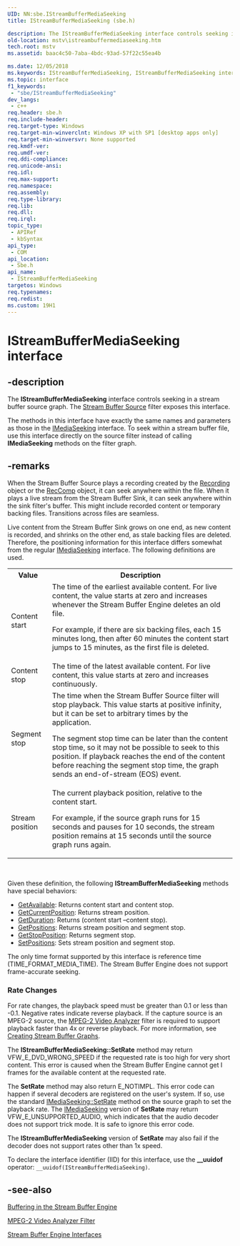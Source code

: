 ```yaml
---
UID: NN:sbe.IStreamBufferMediaSeeking
title: IStreamBufferMediaSeeking (sbe.h)

description: The IStreamBufferMediaSeeking interface controls seeking in a stream buffer source graph. The Stream Buffer Source filter exposes this interface.
old-location: mstv\istreambuffermediaseeking.htm
tech.root: mstv
ms.assetid: baac4c50-7aba-4bdc-93ad-57f22c55ea4b

ms.date: 12/05/2018
ms.keywords: IStreamBufferMediaSeeking, IStreamBufferMediaSeeking interface [Microsoft TV Technologies], IStreamBufferMediaSeeking interface [Microsoft TV Technologies],described, IStreamBufferMediaSeekingInterface, mstv.istreambuffermediaseeking, sbe/IStreamBufferMediaSeeking
ms.topic: interface
f1_keywords: 
 - "sbe/IStreamBufferMediaSeeking"
dev_langs:
 - c++
req.header: sbe.h
req.include-header: 
req.target-type: Windows
req.target-min-winverclnt: Windows XP with SP1 [desktop apps only]
req.target-min-winversvr: None supported
req.kmdf-ver: 
req.umdf-ver: 
req.ddi-compliance: 
req.unicode-ansi: 
req.idl: 
req.max-support: 
req.namespace: 
req.assembly: 
req.type-library: 
req.lib: 
req.dll: 
req.irql: 
topic_type:
 - APIRef
 - kbSyntax
api_type:
 - COM
api_location:
 - Sbe.h
api_name:
 - IStreamBufferMediaSeeking
targetos: Windows
req.typenames: 
req.redist: 
ms.custom: 19H1
---
```


# IStreamBufferMediaSeeking interface


## -description


The <b>IStreamBufferMediaSeeking</b> interface controls seeking in a stream buffer source graph. The <a href="https://docs.microsoft.com/previous-versions/windows/desktop/mstv/stream-buffer-source-filter">Stream Buffer Source</a> filter exposes this interface.

The methods in this interface have exactly the same names and parameters as those in the <a href="https://docs.microsoft.com/windows/desktop/api/strmif/nn-strmif-imediaseeking">IMediaSeeking</a> interface. To seek within a stream buffer file, use this interface directly on the source filter instead of calling <b>IMediaSeeking</b> methods on the filter graph.


## -remarks



When the Stream Buffer Source plays a recording created by the <a href="https://docs.microsoft.com/previous-versions/windows/desktop/mstv/recording-object">Recording</a> object or the <a href="https://docs.microsoft.com/previous-versions/windows/desktop/mstv/reccomp-object">RecComp</a> object, it can seek anywhere within the file. When it plays a live stream from the Stream Buffer Sink, it can seek anywhere within the sink filter's buffer. This might include recorded content or temporary backing files. Transitions across files are seamless.

Live content from the Stream Buffer Sink grows on one end, as new content is recorded, and shrinks on the other end, as stale backing files are deleted. Therefore, the positioning information for this interface differs somewhat from the regular <a href="https://docs.microsoft.com/windows/desktop/api/strmif/nn-strmif-imediaseeking">IMediaSeeking</a> interface. The following definitions are used.

<table>
<tr>
<th>Value
            </th>
<th>Description
            </th>
</tr>
<tr>
<td>Content start</td>
<td>
The time of the earliest available content. For live content, the value starts at zero and increases whenever the Stream Buffer Engine deletes an old file.

For example, if there are six backing files, each 15 minutes long, then after 60 minutes the content start jumps to 15 minutes, as the first file is deleted.

</td>
</tr>
<tr>
<td>Content stop</td>
<td>The time of the latest available content. For live content, this value starts at zero and increases continuously.</td>
</tr>
<tr>
<td>Segment stop</td>
<td>
The time when the Stream Buffer Source filter will stop playback. This value starts at positive infinity, but it can be set to arbitrary times by the application.

The segment stop time can be later than the content stop time, so it may not be possible to seek to this position. If playback reaches the end of the content before reaching the segment stop time, the graph sends an end-of-stream (EOS) event.

</td>
</tr>
<tr>
<td>Stream position</td>
<td>
The current playback position, relative to the content start.

For example, if the source graph runs for 15 seconds and pauses for 10 seconds, the stream position remains at 15 seconds until the source graph runs again.

</td>
</tr>
</table>
 

Given these definition, the following <b>IStreamBufferMediaSeeking</b> methods have special behaviors:

<ul>
<li>
<a href="https://docs.microsoft.com/windows/desktop/api/strmif/nf-strmif-imediaseeking-getavailable">GetAvailable</a>: Returns content start and content stop.</li>
<li>
<a href="https://docs.microsoft.com/windows/desktop/api/strmif/nf-strmif-imediaseeking-getcurrentposition">GetCurrentPosition</a>: Returns stream position.</li>
<li>
<a href="https://docs.microsoft.com/windows/desktop/api/strmif/nf-strmif-imediaseeking-getduration">GetDuration</a>: Returns (content start –content stop).</li>
<li>
<a href="https://docs.microsoft.com/windows/desktop/api/strmif/nf-strmif-imediaseeking-getpositions">GetPositions</a>: Returns stream position and segment stop.</li>
<li>
<a href="https://docs.microsoft.com/windows/desktop/api/strmif/nf-strmif-imediaseeking-getstopposition">GetStopPosition</a>: Returns segment stop.</li>
<li>
<a href="https://docs.microsoft.com/windows/desktop/api/strmif/nf-strmif-imediaseeking-setpositions">SetPositions</a>: Sets stream position and segment stop.</li>
</ul>
The only time format supported by this interface is reference time (TIME_FORMAT_MEDIA_TIME). The Stream Buffer Engine does not support frame-accurate seeking.

<h3><a id="Rate_Changes"></a><a id="rate_changes"></a><a id="RATE_CHANGES"></a>Rate Changes</h3>
For rate changes, the playback speed must be greater than 0.1 or less than -0.1. Negative rates indicate reverse playback. If the capture source is an MPEG-2 source, the <a href="https://docs.microsoft.com/previous-versions/windows/desktop/mstv/mpeg-2-video-analyzer-filter">MPEG-2 Video Analyzer</a> filter is required to support playback faster than 4x or reverse playback. For more information, see <a href="https://docs.microsoft.com/previous-versions/windows/desktop/mstv/creating-stream-buffer-graphs">Creating Stream Buffer Graphs</a>.

The <b>IStreamBufferMediaSeeking::SetRate</b> method may return VFW_E_DVD_WRONG_SPEED if the requested rate is too high for very short content. This error is caused when the Stream Buffer Engine cannot get I frames for the available content at the requested rate.

The <b>SetRate</b> method may also return E_NOTIMPL. This error code can happen if several decoders are registered on the user's system. If so, use the standard <a href="https://docs.microsoft.com/windows/desktop/api/strmif/nf-strmif-imediaseeking-setrate">IMediaSeeking::SetRate</a> method on the source graph to set the playback rate. The <a href="https://docs.microsoft.com/windows/desktop/api/strmif/nn-strmif-imediaseeking">IMediaSeeking</a> version of <b>SetRate</b> may return VFW_E_UNSUPPORTED_AUDIO, which indicates that the audio decoder does not support trick mode. It is safe to ignore this error code.

The <b>IStreamBufferMediaSeeking</b> version of <b>SetRate</b> may also fail if the decoder does not support rates other than 1x speed.

To declare the interface identifier (IID) for this interface, use the <b>__uuidof</b> operator: <code>__uuidof(IStreamBufferMediaSeeking)</code>.




## -see-also




<a href="https://docs.microsoft.com/previous-versions/windows/desktop/mstv/buffering-in-the-stream-buffer-engine">Buffering in the Stream Buffer Engine</a>



<a href="https://docs.microsoft.com/previous-versions/windows/desktop/mstv/mpeg-2-video-analyzer-filter">MPEG-2 Video Analyzer Filter</a>



<a href="https://docs.microsoft.com/previous-versions/windows/desktop/mstv/stream-buffer-engine-interfaces">Stream Buffer Engine Interfaces</a>
 

 

